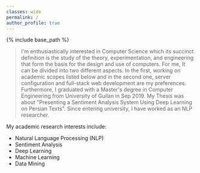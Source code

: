 ```yaml
---
classes: wide
permalink: /
author_profile: true
---
```

{% include base_path %}

> I'm enthusiastically interested in Computer Science which its succinct definition is the study of the theory, experimentation, and engineering that form the basis for the design and use of computers. For me, It can be divided into two different aspects. In the first, working on academic scopes listed below and in the second one, server configuration and full-stack web development are my preferences.
> Furthermore, I graduated with a Master's degree in Computer Engineering from University of Guilan in Sep 2019. My Thesis was about "Presenting a Sentiment Analysis System Using Deep Learning on Persian Texts". Since entering university, I have worked as an NLP researcher.

My academic research interests include:
-   Natural Language Processing (NLP)
-   Sentiment Analysis
-   Deep Learning
-   Machine Learning
-   Data Mining
